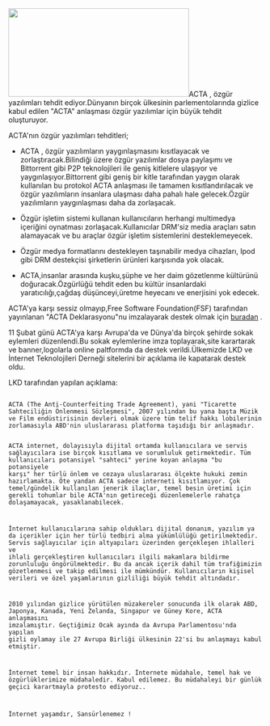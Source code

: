 <html><body><img class="alignright" title="STOP ACTA" src="http://domainingdiva.com/wp-content/themes/gazette/functions/thumb.php?src=wp-content/uploads/2012/02/acta.jpg&amp;w=595&amp;h=292&amp;zc=1&amp;q=90" alt="" width="357" height="175">ACTA , özgür yazılımları tehdit ediyor.Dünyanın birçok ülkesinin parlementolarında gizlice kabul edilen "ACTA" anlaşması özgür yazılımlar için büyük tehdit oluşturuyor.

ACTA'nın özgür yazılımları tehditleri;

* ACTA , özgür yazılımların yaygınlaşmasını kısıtlayacak ve zorlaştıracak.Bilindiği üzere özgür yazılımlar dosya paylaşımı ve Bittorrent gibi P2P teknolojileri ile geniş kitlelere ulaşıyor ve yaygınlaşıyor.Bittorrent gibi geniş bir kitle tarafından yaygın olarak kullanılan bu protokol ACTA anlaşması ile tamamen kısıtlandırılacak ve özgür yazılımların insanlara ulaşması daha pahalı hale gelecek.Özgür yazılımların yaygınlaşması daha da zorlaşacak.

* Özgür işletim sistemi kullanan kullanıcıların herhangi multimedya içeriğini oynatması zorlaşacak.Kullanıcılar DRM'siz media araçları satın alamayacak ve bu araçlar özgür işletim sistemlerini desteklemeyecek.

* Özgür medya formatlarını destekleyen taşınabilir medya cihazları, Ipod gibi DRM destekçisi şirketlerin ürünleri karşısında yok olacak.

* ACTA,insanlar arasında kuşku,şüphe ve her daim gözetlenme kültürünü doğuracak.Özgürlüğü tehdit eden bu kültür insanlardaki yaratıcılığı,çağdaş düşünceyi,üretme heyecanı ve enerjisini yok edecek.

ACTA'ya karşı sessiz olmayıp,Free Software Foundation(FSF) tarafından yayınlanan "ACTA Deklarasyonu"nu imzalayarak destek olmak için <a href="http://www.fsf.org/campaigns/acta/acta-declaration" target="_blank">buradan</a> .

11 Şubat günü ACTA'ya karşı Avrupa'da ve Dünya'da birçok şehirde sokak eylemleri düzenlendi.Bu sokak eylemlerine imza toplayarak,site karartarak ve banner,logolarla online paltformda da destek verildi.Ülkemizde LKD ve İnternet Teknolojileri Derneği sitelerini bir açıklama ile kapatarak destek oldu.

LKD tarafından yapılan açıklama:

<code>
ACTA (The Anti-Counterfeiting Trade Agreement), yani "Ticarette
Sahteciliğin Önlenmesi Sözleşmesi", 2007 yılından bu yana başta Müzik
ve Film endüstirisinin devleri olmak üzere tüm telif hakkı lobilerinin
zorlamasıyla ABD'nin uluslararası platforma taşıdığı bir anlaşmadır.

ACTA internet, dolayısıyla dijital ortamda kullanıcılara ve servis
sağlayıcılara ise birçok kısıtlama ve sorumluluk getirmektedir. Tüm
kullanıcıları potansiyel "sahteci" yerine koyan anlaşma "bu
potansiyele karşı" her türlü önlem ve cezaya uluslararası ölçekte
hukuki zemin hazırlamakta. Öte yandan ACTA sadece interneti
kısıtlamıyor. Çok temel/gündelik kullanılan jenerik ilaçlar, temel
besin üretimi için gerekli tohumlar bile ACTA'nın getireceği
düzenlemelerle rahatça dolaşamayacak, yasaklanabilecek.

İnternet kullanıcılarına sahip oldukları dijital donanım, yazılım ya
da içerikler için her türlü tedbiri alma yükümlülüğü getirilmektedir.
Servis sağlayıcılar için altyapıları üzerinden gerçekleşen ihlalleri
ve ihlali gerçekleştiren kullanıcıları ilgili makamlara bildirme
zorunluluğu öngörülmektedir. Bu da ancak içerik dahil tüm trafiğimizin
gözetlenmesi ve takip edilmesi ile mümkündür. Kullanıcıların kişisel
verileri ve özel yaşamlarının gizliliği büyük tehdit altındadır.

2010 yılından gizlice yürütülen müzakereler sonucunda ilk olarak ABD,
Japonya, Kanada, Yeni Zelanda, Singapur ve Güney Kore, ACTA
anlaşmasını imzalamıştır. Geçtiğimiz Ocak ayında da Avrupa
Parlamentosu'nda yapılan gizli oylamay ile 27 Avrupa Birliği ülkesinin
22'si bu anlaşmayı kabul etmiştir.

İnternet temel bir insan hakkıdır. İnternete müdahale, temel hak ve
özgürlüklerimize müdahaledir. Kabul edilemez. Bu müdahaleyi bir günlük
geçici karartmayla protesto ediyoruz..

İnternet yaşamdır, Sansürlenemez !
</code></body></html>